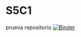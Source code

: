 # S5C1
prueva repositorio
[![Binder](https://mybinder.org/badge_logo.svg)](https://mybinder.org/v2/gh/xmanuki/S5C1/HEAD)
